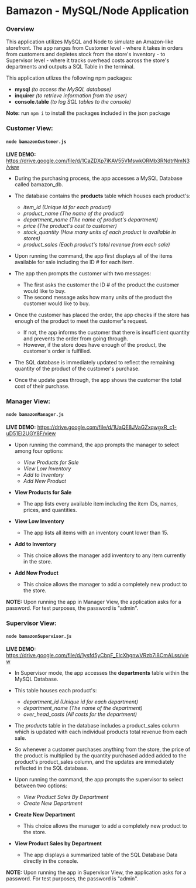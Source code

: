# Bamazon - MySQL/Node Application

### Overview
This application utilizes MySQL and Node to simulate an Amazon-like storefront. The app ranges from Customer level - where it takes in orders from customers and depletes stock from the store's inventory - to Supervisor level - where it tracks overhead costs across the store's departments and outputs a SQL Table in the terminal.

This application utlizes the following npm packages:
* __mysql__ _(to access the MySQL database)_
* __inquirer__ _(to retrieve information from the user)_
* __console.table__ _(to log SQL tables to the console)_

__Note:__ run `npm i` to install the packages included in the json package


### Customer View: 
#### `node bamazonCustomer.js`

__LIVE DEMO:__ https://drive.google.com/file/d/1CaZDXp7iKAV55VMswkORMb3RNdtrNmN3/view

* During the purchasing process, the app accesses a MySQL Database called bamazon_db.

* The database contains the __products__ table which houses each product's:
    * *item_id (Unique id for each product)*
    * *product_name (The name of the product)*
    * *department_name (The name of product's department)*
    * *price (The product's cost to customer)*
    * *stock_quantity (How many units of each product is available in stores)*
    * *product_sales (Each product's total revenue from each sale)*

* Upon running the command, the app first displays all of the items available for sale including the ID # for each item.

* The app then prompts the customer with two messages:
    * The first asks the customer the ID # of the product the customer would like to buy.
    * The second message asks how many units of the product the customer would like to buy.

* Once the customer has placed the order, the app checks if the store has enough of the product to meet the customer's request.
    * If not, the app informs the customer that there is insufficient quantity and prevents the order from going through.
    * However, if the store does have enough of the product, the customer's order is fulfilled.

* The SQL database is immediately updated to reflect the remaining quantity of the product of the customer's purchase.

* Once the update goes through, the app shows the customer the total cost of their purchase.

### Manager View: 
#### `node bamazonManager.js`

__LIVE DEMO:__ https://drive.google.com/file/d/1UaQE8JVaGZxqwgxR_c1-uD51EI2UGY8F/view

* Upon running the command, the app prompts the manager to select among four options:
    * _View Products for Sale_
    * _View Low Inventory_
    * _Add to Inventory_
    * _Add New Product_

* __View Products for Sale__
    * The app lists every available item including the item IDs, names, prices, and quantities.

* __View Low Inventory__
    * The app lists all items with an inventory count lower than 15.

* __Add to Inventory__
    * This choice allows the manager add inventory to any item currently in the store.

* __Add New Product__
    * This choice allows the manager to add a completely new product to the store.

__NOTE:__ Upon running the app in Manager View, the application asks for a password. For test purposes, the password is "admin".

### Supervisor View: 
#### `node bamazonSupervisor.js`

__LIVE DEMO:__ https://drive.google.com/file/d/1ysfd5yCbpF_ElcXhgnwVRzb7i8CmALss/view

* In Supervisor mode, the app accesses the __departments__ table within the MySQL Database.

* This table houses each product's:
    * *department_id (Unique id for each department)*
    * *department_name (The name of the department)*
    * *over_head_costs (All costs for the department)*

* The _products_ table in the database includes a product_sales column which is updated with each individual products total revenue from each sale.

* So whenever a customer purchases anything from the store, the price of the product is multiplied by the quantity purchased added added to the product's product_sales column, and the updates are immediately reflected in the SQL database.

* Upon running the command, the app prompts the supervisor to select between two options:
    * _View Product Sales By Department_
    * _Create New Department_

* __Create New Department__
    * This choice allows the manager to add a completely new product to the store.

* __View Product Sales by Department__
    * The app displays a summarized table of the SQL Database Data directly in the console.

__NOTE:__ Upon running the app in Supervisor View, the application asks for a password. For test purposes, the password is "admin".
